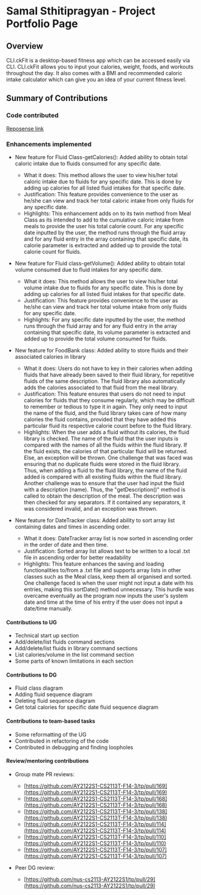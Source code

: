 # Samal Sthitipragyan - Project Portfolio Page

## Overview
CLI.ckFit is a desktop-based fitness app which can be accessed easily via CLI. CLI.ckFit allows you to input your calories,
weight, foods, and workouts throughout the day. It also comes with a BMI and recommended caloric intake calculator
which can give you an idea of your current fitness level.

## Summary of Contributions
### Code contributed
[Reposense link](https://nus-cs2113-ay2122s1.github.io/tp-dashboard/?search=&sort=groupTitle&sortWithin=title&since=2021-09-25&timeframe=commit&mergegroup=&groupSelect=groupByRepos&breakdown=false&tabOpen=true&tabType=authorship&tabAuthor=pragyan01&tabRepo=AY2122S1-CS2113T-F14-3%2Ftp%5Bmaster%5D&authorshipIsMergeGroup=false&authorshipFileTypes=docs~functional-code~test-code&authorshipIsBinaryFileTypeChecked=false)

### Enhancements implemented
* New feature for Fluid Class-getCalories(): Added ability to obtain total caloric intake due to fluids consumed for any specific date.
    * What it does: This method allows the user to view his/her total caloric intake due to     fluids for any specific date. This is done by adding up calories for all listed fluid intakes for that specific date.
    * Justification: This feature provides convenience to the user as he/she can view and track her total caloric intake from only fluids for any specific date.
    * Highlights: This enhancement adds on to its twin method from Meal Class as its intended   to add to the cumulative caloric intake from meals to provide the user his total calorie      count. For any specific date inputted by the user, the method runs through the fluid array and for any fluid entry in the array containing that specific date, its calorie parameter is extracted and added up to provide the total calorie count for fluids. 


* New feature for Fluid class-getVolume(): Added ability to obtain total volume consumed due to fluid intakes for any specific date.
    * What it does: This method allows the user to view his/her total volume intake due to fluids for any specific date. This is done by adding up calories for all listed fluid intakes for that specific date.
    * Justification: This feature provides convenience to the user as he/she can view and track her total volume intake from only fluids for any specific date.
    * Highlights: For any specific date inputted by the user, the method runs through the fluid array and for any fluid entry in the array containing that specific date, its volume parameter is extracted and added up to provide the total volume consumed for fluids.


* New feature for FoodBank class: Added ability to store fluids and their associated calories in library
  * What it does: Users do not have to key in their calories when adding fluids that have already been saved to their fluid library, for repetitive fluids of the same description.
The fluid library also automatically adds the calories associated to that fluid from the meal library.
  * Justification: This feature ensures that users do not need to input calories for fluids that they consume regularly, which may be difficult to remember or tedious to type it in again. They only need to input the name of the fluid, and the fluid library takes care of how many calories the fluid contains, provided that they have added this particular fluid its respective calorie count before to the fluid library.
  * Highlights: When the user adds a fluid without its calories, the fluid library is checked. The name of the fluid that the user inputs is compared with the names of all the fluids within the fluid library. If the fluid exists, the calories of that particular fluid will be returned. Else, an exception will be thrown. One challenge that was faced was ensuring that no duplicate fluids were stored in the fluid library. Thus, when adding a fluid to the fluid library, the name of the fluid added is compared with all existing fluids within the fluid library. Another challenge was to ensure that the user had input the fluid with a description (name). Thus, the "getDescription()" method is called to obtain the description of the meal. The description was then checked for any separators. If it contained any separators, it was considered invalid, and an exception was thrown.


* New feature for DateTracker class: Added ability to sort array list containing dates and times in ascending order.
  * What it does: DateTracker array list is now sorted in ascending order in the order of date and then time.
  * Justification: Sorted array list allows text to be written to a local .txt file in ascending order for better readability
  * Highlights: This feature enhances the saving and loading functionalities to/from a .txt file and supports array lists in other classes such as the Meal class, keep them all organised and sorted. One challenge faced is when the user might not input a date with his entries, making this sortDate() method unnecessary. This hurdle was overcame eventually as the program now inputs the user's system date and time at the time of his entry if the user does not input a date/time manually.
  
#### Contributions to UG
* Technical start up section
* Add/delete/list fluids command sections
* Add/delete/list fluids in library command sections
* List calories/volume in the list command section  
* Some parts of known limitations in each section

#### Contributions to DG
* Fluid class diagram
* Adding fluid sequence diagram
* Deleting fluid sequence diagram
* Get total calories for specific date fluid sequence diagram

#### Contributions to team-based tasks
* Some reformatting of the UG
* Contributed in refactoring of the code
* Contributed in debugging and finding loopholes

#### Review/mentoring contributions
* Group mate PR reviews:
  * [https://github.com/AY2122S1-CS2113T-F14-3/tp/pull/169](https://github.com/AY2122S1-CS2113T-F14-3/tp/pull/169)
  * [https://github.com/AY2122S1-CS2113T-F14-3/tp/pull/168](https://github.com/AY2122S1-CS2113T-F14-3/tp/pull/168)
  * [https://github.com/AY2122S1-CS2113T-F14-3/tp/pull/138](https://github.com/AY2122S1-CS2113T-F14-3/tp/pull/138)
  * [https://github.com/AY2122S1-CS2113T-F14-3/tp/pull/114](https://github.com/AY2122S1-CS2113T-F14-3/tp/pull/114)
  * [https://github.com/AY2122S1-CS2113T-F14-3/tp/pull/110](https://github.com/AY2122S1-CS2113T-F14-3/tp/pull/110)
  * [https://github.com/AY2122S1-CS2113T-F14-3/tp/pull/107](https://github.com/AY2122S1-CS2113T-F14-3/tp/pull/107)
    
  
* Peer DG review:
  * [https://github.com/nus-cs2113-AY2122S1/tp/pull/29](https://github.com/nus-cs2113-AY2122S1/tp/pull/29)
  